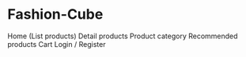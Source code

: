 # Fashion-Cube
Home (List products) Detail products Product category Recommended products Cart Login / Register

